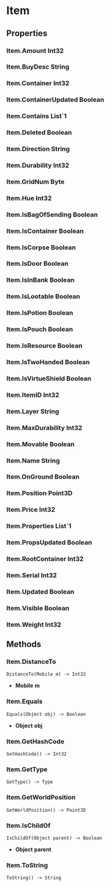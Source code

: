 # Item    

## Properties  
### Item.Amount __Int32__
### Item.BuyDesc __String__
### Item.Container __Int32__
### Item.ContainerUpdated __Boolean__
### Item.Contains __List`1__
### Item.Deleted __Boolean__
### Item.Direction __String__
### Item.Durability __Int32__
### Item.GridNum __Byte__
### Item.Hue __Int32__
### Item.IsBagOfSending __Boolean__
### Item.IsContainer __Boolean__
### Item.IsCorpse __Boolean__
### Item.IsDoor __Boolean__
### Item.IsInBank __Boolean__
### Item.IsLootable __Boolean__
### Item.IsPotion __Boolean__
### Item.IsPouch __Boolean__
### Item.IsResource __Boolean__
### Item.IsTwoHanded __Boolean__
### Item.IsVirtueShield __Boolean__
### Item.ItemID __Int32__
### Item.Layer __String__
### Item.MaxDurability __Int32__
### Item.Movable __Boolean__
### Item.Name __String__
### Item.OnGround __Boolean__
### Item.Position __Point3D__
### Item.Price __Int32__
### Item.Properties __List`1__
### Item.PropsUpdated __Boolean__
### Item.RootContainer __Int32__
### Item.Serial __Int32__
### Item.Updated __Boolean__
### Item.Visible __Boolean__
### Item.Weight __Int32__ 
## Methods  
### Item.DistanceTo
```
DistanceTo(Mobile m) -> Int32
```
- __Mobile__ **m**
### Item.Equals
```
Equals(Object obj) -> Boolean
```
- __Object__ **obj**
### Item.GetHashCode
```
GetHashCode() -> Int32
```
### Item.GetType
```
GetType() -> Type
```
### Item.GetWorldPosition
```
GetWorldPosition() -> Point3D
```
### Item.IsChildOf
```
IsChildOf(Object parent) -> Boolean
```
- __Object__ **parent**
### Item.ToString
```
ToString() -> String
```